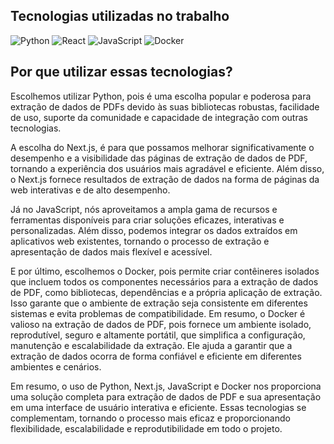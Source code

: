 ## Tecnologias utilizadas no trabalho

 ![Python](https://img.shields.io/badge/python-3670A0?style=for-the-badge&logo=python&logoColor=ffdd54) ![React](https://img.shields.io/badge/react-%2320232a.svg?style=for-the-badge&logo=react&logoColor=%2361DAFB) ![JavaScript](https://img.shields.io/badge/javascript-%23323330.svg?style=for-the-badge&logo=javascript&logoColor=%23F7DF1E) ![Docker](https://img.shields.io/badge/docker-%230db7ed.svg?style=for-the-badge&logo=docker&logoColor=white)

 ## Por que utilizar essas tecnologias?

Escolhemos utilizar Python, pois é uma escolha popular e poderosa para extração de dados de PDFs devido às suas bibliotecas robustas, facilidade de uso, suporte da comunidade e capacidade de integração com outras tecnologias.

A escolha do Next.js, é para que possamos melhorar significativamente o desempenho e a visibilidade das páginas de extração de dados de PDF, tornando a experiência dos usuários mais agradável e eficiente. Além disso, o Next.js fornece resultados de extração de dados na forma de páginas da web interativas e de alto desempenho.

Já no JavaScript, nós aproveitamos a ampla gama de recursos e ferramentas disponíveis para criar soluções eficazes, interativas e personalizadas. Além disso, podemos integrar os dados extraídos em aplicativos web existentes, tornando o processo de extração e apresentação de dados mais flexível e acessível.

E por último, escolhemos o Docker, pois permite criar contêineres isolados que incluem todos os componentes necessários para a extração de dados de PDF, como bibliotecas, dependências e a própria aplicação de extração. Isso garante que o ambiente de extração seja consistente em diferentes sistemas e evita problemas de compatibilidade. Em resumo, o Docker é valioso na extração de dados de PDF, pois fornece um ambiente isolado, reprodutível, seguro e altamente portátil, que simplifica a configuração, manutenção e escalabilidade da extração. Ele ajuda a garantir que a extração de dados ocorra de forma confiável e eficiente em diferentes ambientes e cenários.



Em resumo, o uso de Python, Next.js, JavaScript e Docker nos proporciona uma solução completa para extração de dados de PDF e sua apresentação em uma interface de usuário interativa e eficiente. Essas tecnologias se complementam, tornando o processo mais eficaz e proporcionando flexibilidade, escalabilidade e reprodutibilidade em todo o projeto.
